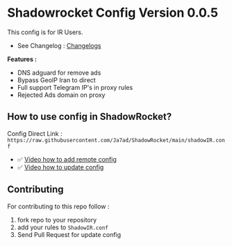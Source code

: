 # Shadowrocket Config Version 0.0.5

This config is for IR Users.

- See Changelog : [Changelogs](/CHANGELOG.md)

**Features :**

- DNS adguard for remove ads
- Bypass GeoIP Iran to direct 
- Full support Telegram IP's in proxy rules
- Rejected Ads domain on proxy


## How to use config in ShadowRocket?

Config Direct Link : `https://raw.githubusercontent.com/Ja7ad/ShadowRocket/main/shadowIR.conf`

- ✅ [Video how to add remote config](/help/ShadowRocket.MOV)
- ✅ [Video how to update config](/help/how-to-update-config.MOV)


## Contributing

For contributing to this repo follow :

1. fork repo to your repository
2. add your rules to `ShadowIR.conf`
3. Send Pull Request for update config
